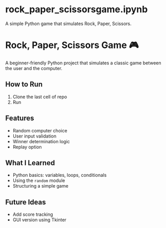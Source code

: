 # rock_paper_scissorsgame.ipynb
A simple Python game that simulates Rock, Paper, Scissors.
# Rock, Paper, Scissors Game 🎮

A beginner-friendly Python project that simulates a classic game between the user and the computer.

## How to Run
1. Clone the last cell of repo
2. Run

## Features
- Random computer choice
- User input validation
- Winner determination logic
- Replay option

## What I Learned
- Python basics: variables, loops, conditionals
- Using the `random` module
- Structuring a simple game

## Future Ideas
- Add score tracking
- GUI version using Tkinter
